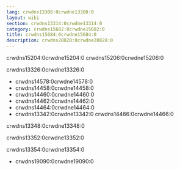 ```yaml
---
lang: crwdns13308:0crwdne13308:0
layout: wiki
section: crwdns13314:0crwdne13314:0
category: crwdns15682:0crwdne15682:0
title: crwdns15684:0crwdne15684:0
description: crwdns20828:0crwdne20828:0
---
```


crwdns15204:0crwdne15204:0 crwdns15206:0crwdne15206:0

crwdns13326:0crwdne13326:0
- crwdns14578:0crwdne14578:0
- crwdns14458:0crwdne14458:0
- crwdns14460:0crwdne14460:0
- crwdns14462:0crwdne14462:0
- crwdns14464:0crwdne14464:0
- crwdns13342:0crwdne13342:0 crwdns14466:0crwdne14466:0

crwdns13348:0crwdne13348:0

crwdns13352:0crwdne13352:0

crwdns13354:0crwdne13354:0
- crwdns19090:0crwdne19090:0
